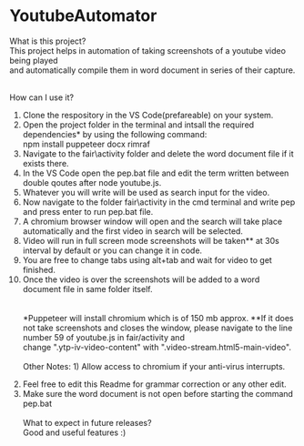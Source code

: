 # YoutubeAutomator

What is this project?<br />
This project helps in automation of taking screenshots of a youtube video being played <br />
and automatically compile them in word document in series of their capture.<br /> <br />

How can I use it?<br />
1. Clone the respository in the VS Code(prefareable) on your system.<br />
2. Open the project folder in the terminal and intsall the required dependencies* by using the following command:<br />
                             npm install puppeteer docx rimraf<br />
3. Navigate to the fair\activity folder and delete the word document file if it exists there.<br />
4. In the VS Code open the pep.bat file and edit the term written between double qoutes after node youtube.js.<br />
5. Whatever you will write will be used as search input for the video.<br />
6. Now navigate to the folder fair\activity in the cmd terminal and write pep and press enter to run pep.bat file.<br />
7. A chromium browser window will open and the search will take place automatically and the first video in search will be selected.<br />
8. Video will run in full screen mode screenshots will be taken** at 30s interval by default or you can change it in code.<br />
9. You are free to change tabs using alt+tab and wait for video to get finished.<br />
10. Once the video is over the screenshots will be added to a word document file in same folder itself.<br />
<br /><br />
\*Puppeteer will install chromium which is of 150 mb approx.
\*\*If it does not take screenshots and closes the window, please navigate to the line number 59 of youtube.js in fair/activity and<br />
change ".ytp-iv-video-content" with ".video-stream.html5-main-video".<br /><br />
Other Notes: 1) Allow access to chromium if your anti-virus interrupts.<br />
2) Feel free to edit this Readme for grammar correction or any other edit.<br />
3) Make sure the word document is not open before starting the command pep.bat<br /><br />
What to expect in future releases?<br />
Good and useful features :)
